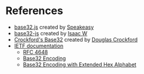 # References

* [base32.js](https://github.com/speakeasyjs/base32.js) created by [Speakeasy](https://github.com/speakeasyjs)
* [base32-js](https://github.com/agnoster/base32-js) created by [Isaac W](https://github.com/agnoster)
* [Crockford's Base32](https://www.crockford.com/base32.html) created by [Douglas Crockford](https://www.crockford.com)
* [IETF documentation](https://www.ietf.org)
  * [RFC 4648](https://tools.ietf.org/html/rfc4648)
  * [Base32 Encoding](https://tools.ietf.org/html/rfc3548#section-5)
  * [Base32 Encoding with Extended Hex Alphabet](https://tools.ietf.org/html/rfc4648#section-7)

